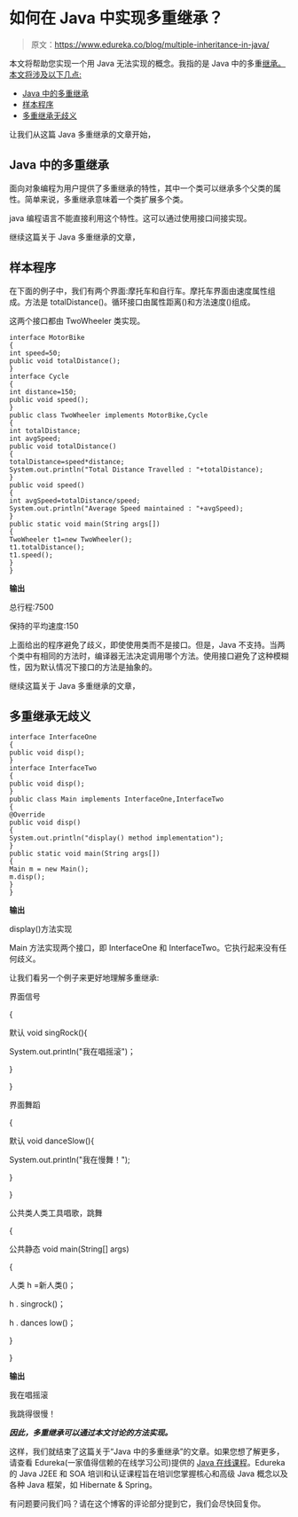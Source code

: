 # 如何在 Java 中实现多重继承？

> 原文：<https://www.edureka.co/blog/multiple-inheritance-in-java/>

本文将帮助您实现一个用 Java 无法实现的概念。我指的是 Java 中的多重[继承。本文将涉及以下几点:](https://www.edureka.co/blog/inheritance-in-java/)

*   [Java 中的多重继承](#MultipleInheritanceInJava)
*   [样本程序](#SampleProgram)
*   [多重继承无歧义](#MultipleInheritanceWithoutAmbiguity)

让我们从这篇 Java 多重继承的文章开始，

## **Java 中的多重继承**

面向对象编程为用户提供了多重继承的特性，其中一个类可以继承多个父类的属性。简单来说，多重继承意味着一个类扩展多个类。

java 编程语言不能直接利用这个特性。这可以通过使用接口间接实现。

继续这篇关于 Java 多重继承的文章，

## **样本程序**

在下面的例子中，我们有两个界面:摩托车和自行车。摩托车界面由速度属性组成。方法是 totalDistance()。循环接口由属性距离()和方法速度()组成。

这两个接口都由 TwoWheeler 类实现。

```
interface MotorBike
{
int speed=50;
public void totalDistance();
}
interface Cycle
{
int distance=150;
public void speed();
}
public class TwoWheeler implements MotorBike,Cycle
{
int totalDistance;
int avgSpeed;
public void totalDistance()
{
totalDistance=speed*distance;
System.out.println("Total Distance Travelled : "+totalDistance);
}
public void speed()
{
int avgSpeed=totalDistance/speed;
System.out.println("Average Speed maintained : "+avgSpeed);
}
public static void main(String args[])
{
TwoWheeler t1=new TwoWheeler();
t1.totalDistance();
t1.speed();
}
}

```

**输出**

总行程:7500

保持的平均速度:150

上面给出的程序避免了歧义，即使使用类而不是接口。但是，Java 不支持。当两个类中有相同的方法时，编译器无法决定调用哪个方法。使用接口避免了这种模糊性，因为默认情况下接口的方法是抽象的。

继续这篇关于 Java 多重继承的文章，

## **多重继承无歧义**

```
interface InterfaceOne
{
public void disp();
}
interface InterfaceTwo
{
public void disp();
}
public class Main implements InterfaceOne,InterfaceTwo
{
@Override
public void disp()
{
System.out.println("display() method implementation");
}
public static void main(String args[])
{
Main m = new Main();
m.disp();
}
}

```

**输出**

display()方法实现

Main 方法实现两个接口，即 InterfaceOne 和 InterfaceTwo。它执行起来没有任何歧义。

让我们看另一个例子来更好地理解多重继承:

界面信号

{

默认 void singRock(){

System.out.println("我在唱摇滚")；

}

}

界面舞蹈

{

默认 void danceSlow(){

System.out.println("我在慢舞！");

}

}

公共类人类工具唱歌，跳舞

{

公共静态 void main(String[] args)

{

人类 h =新人类()；

h . singrock()；

h . dances low()；

}

}

**输出**

我在唱摇滚

我跳得很慢！

***因此，多重继承可以通过本文讨论的方法实现。***

这样，我们就结束了这篇关于“Java 中的多重继承”的文章。如果您想了解更多，请查看 Edureka(一家值得信赖的在线学习公司)提供的 [Java 在线课程](https://www.edureka.co/java-j2ee-training-course)。Edureka 的 Java J2EE 和 SOA 培训和认证课程旨在培训您掌握核心和高级 Java 概念以及各种 Java 框架，如 Hibernate & Spring。

有问题要问我们吗？请在这个博客的评论部分提到它，我们会尽快回复你。